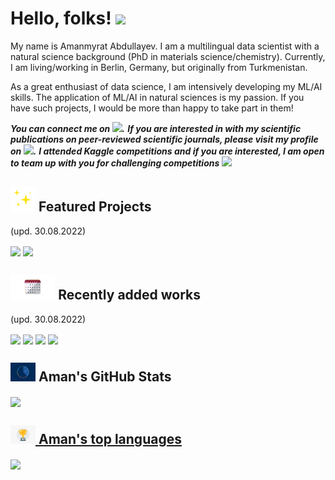 
# Hello, folks! <img src="https://github.com/amanabdulla296/amanabdullayev/blob/3d5e9aa6f66926e1e6b9d67971331952f9bca67b/arrwrhhthqx.gif" width="40px">

My name is Amanmyrat Abdullayev. I am a multilingual data scientist with a natural science background (PhD in materials science/chemistry). Currently, I am living/working in Berlin, Germany, but originally from Turkmenistan.

As a great enthusiast of data science, I am intensively developing my ML/AI skills. The application of ML/AI in natural sciences is my passion. If you have such projects, I would be more than happy to take part in them!

<!-- Actual text -->

***You can connect me on [<img src="https://github.com/amanabdulla296/amanabdullayev/blob/4551dbaf8519259c0ec41c706293c257b5d435aa/download%20(1).png" width="15px"/>](https://www.linkedin.com/in/amanmyrat-abdullayew-94758b14/).***
***If you are interested in with my scientific publications on peer-reviewed scientific journals, please visit my profile on [<img src="https://github.com/amanabdulla296/amanabdullayev/blob/4551dbaf8519259c0ec41c706293c257b5d435aa/download.png" width="15px"/>](https://scholar.google.com/citations?user=22M2i14AAAAJ&hl=en).***
***I attended Kaggle competitions and if you are interested, I am open to team up with you for challenging competitions [<img src="https://user-images.githubusercontent.com/56832126/130933332-19f2f0d3-bb52-4d58-ac4a-dcbccf0660db.png" width="15px"/>](https://www.kaggle.com/amanabdullayev)***



## <img src="https://github.com/amanabdulla296/amanabdulla296/blob/main/datasets/sparkles.gif" width="40px"> Featured Projects 
(upd. 30.08.2022)

[<img align="center" src="https://github-readme-stats.vercel.app/api/pin/?username=amanabdulla296&repo=telecom_customer_churn_prediction&theme=dark" />](https://github.com/amanabdulla296/telecom_customer_churn_prediction)
[<img align="center" src="https://github-readme-stats.vercel.app/api/pin/?username=amanabdulla296&repo=gold_extraction_prediction&theme=dark" />](https://github.com/amanabdulla296/gold_extraction_prediction)




## <img src="https://github.com/amanabdulla296/amanabdulla296/blob/main/datasets/Calendar.gif" height="40px"> Recently added works 
(upd. 30.08.2022)

[<img align="center" src="https://github-readme-stats.vercel.app/api/pin/?username=amanabdulla296&repo=telecom_customer_churn_prediction&theme=dark" />](https://github.com/amanabdulla296/telecom_customer_churn_prediction)
[<img align="center" src="https://github-readme-stats.vercel.app/api/pin/?username=amanabdulla296&repo=circuit_simulator&theme=dark" />](https://github.com/amanabdulla296/circuit_simulator)
[<img align="center" src="https://github-readme-stats.vercel.app/api/pin/?username=amanabdulla296&repo=Yandex_Practicum&theme=dark" />](https://github.com/amanabdulla296/Yandex_Practicum/tree/main/12_Computer_Vision_Age_prediction)
[<img align="center" src="https://github-readme-stats.vercel.app/api/pin/?username=amanabdulla296&repo=Yandex_Practicum&theme=dark" />](https://github.com/amanabdulla296/Yandex_Practicum/tree/main/11_ML_with_text)





## <img src="https://github.com/amanabdulla296/amanabdulla296/blob/main/datasets/piechart.gif" width="40px"> Aman's GitHub Stats

<a href="https://github.com/amanabdulla296/amanabdulla296">
  <img align="center" src="https://github-readme-stats.vercel.app/api?username=amanabdulla296&show_icons=true&theme=dark" />
  
  
  
## <img src="https://github.com/amanabdulla296/amanabdulla296/blob/main/datasets/trophy.gif" width="40px"> Aman's top languages
<a href="https://github.com/amanabdulla296/amanabdulla296">
  <img align="center" src="https://github-readme-stats.vercel.app/api/top-langs/?username=amanabdulla296&hide=java,html,tex&title_color=ffffff&text_color=c9cacc&icon_color=2bbc8a&bg_color=1d1f21" />

